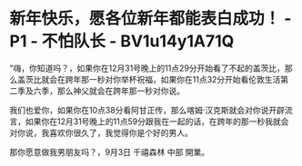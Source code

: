 # 新年快乐，愿各位新年都能表白成功！ - P1 - 不怕队长 - BV1u14y1A71Q

"嗨，你知道吗？，如果你在12月31号晚上的11点29分开始看了不起的盖茨比，那么盖茨比就会在跨年那一秒对你举杯祝福，如果你在11点32分开始看伦敦生活第二季及六季，那么神父就会在跨年那一秒对你说。

我们也爱你，如果你在10点38分看阿甘正传，那么喀姆·汉克斯就会对你说开辟流言，如果你在12月31号晚上的11点59分跟我在一起的话，在跨年的那一秒我就会对你说，我喜欢你很久了，我觉得你是个好的男人。

那你愿意做我男朋友吗？，9月3日 千禧森林 中部 開業。